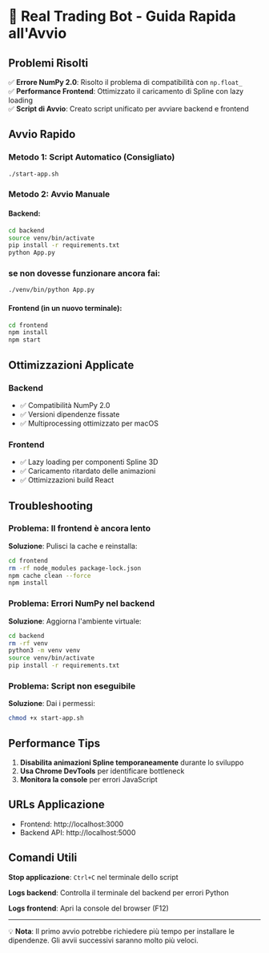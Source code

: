 # 🚀 Real Trading Bot - Guida Rapida all'Avvio

## Problemi Risolti
✅ **Errore NumPy 2.0**: Risolto il problema di compatibilità con `np.float_`  
✅ **Performance Frontend**: Ottimizzato il caricamento di Spline con lazy loading  
✅ **Script di Avvio**: Creato script unificato per avviare backend e frontend  

## Avvio Rapido

### Metodo 1: Script Automatico (Consigliato)
```bash
./start-app.sh
```

### Metodo 2: Avvio Manuale

#### Backend:
```bash
cd backend
source venv/bin/activate
pip install -r requirements.txt
python App.py
```
### se non dovesse funzionare ancora fai: 
```bash
./venv/bin/python App.py
```

#### Frontend (in un nuovo terminale):
```bash
cd frontend
npm install
npm start
```

## Ottimizzazioni Applicate

### Backend
- ✅ Compatibilità NumPy 2.0
- ✅ Versioni dipendenze fissate
- ✅ Multiprocessing ottimizzato per macOS

### Frontend
- ✅ Lazy loading per componenti Spline 3D
- ✅ Caricamento ritardato delle animazioni
- ✅ Ottimizzazioni build React

## Troubleshooting

### Problema: Il frontend è ancora lento
**Soluzione**: Pulisci la cache e reinstalla:
```bash
cd frontend
rm -rf node_modules package-lock.json
npm cache clean --force
npm install
```

### Problema: Errori NumPy nel backend
**Soluzione**: Aggiorna l'ambiente virtuale:
```bash
cd backend
rm -rf venv
python3 -m venv venv
source venv/bin/activate
pip install -r requirements.txt
```

### Problema: Script non eseguibile
**Soluzione**: Dai i permessi:
```bash
chmod +x start-app.sh
```

## Performance Tips

1. **Disabilita animazioni Spline temporaneamente** durante lo sviluppo
2. **Usa Chrome DevTools** per identificare bottleneck
3. **Monitora la console** per errori JavaScript

## URLs Applicazione
- Frontend: http://localhost:3000
- Backend API: http://localhost:5000

## Comandi Utili

**Stop applicazione**: `Ctrl+C` nel terminale dello script

**Logs backend**: Controlla il terminale del backend per errori Python

**Logs frontend**: Apri la console del browser (F12)

---
💡 **Nota**: Il primo avvio potrebbe richiedere più tempo per installare le dipendenze. Gli avvii successivi saranno molto più veloci. 
